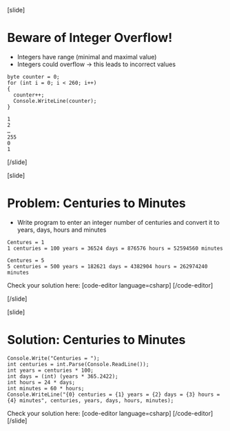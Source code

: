 [slide]
# Beware of Integer Overflow!
- Integers have range (minimal and maximal value)
- Integers could overflow -> this leads to incorrect values
```
byte counter = 0;
for (int i = 0; i < 260; i++)
{
  counter++;
  Console.WriteLine(counter);
}

```

```
1
2
…
255
0
1
```
[/slide]

[slide]
# Problem: Centuries to Minutes
- Write program to enter an integer number of centuries and convert it to years, days, hours and minutes
```
Centures = 1
1 centuries = 100 years = 36524 days = 876576 hours = 52594560 minutes
```

```
Centures = 5
5 centuries = 500 years = 182621 days = 4382904 hours = 262974240 minutes
```
Check your solution here: 
[code-editor language=csharp]
[/code-editor]


[/slide]

[slide]
# Solution: Centuries to Minutes
```
Console.Write("Centuries = ");
int centuries = int.Parse(Console.ReadLine());
int years = centuries * 100;
int days = (int) (years * 365.2422); 
int hours = 24 * days;
int minutes = 60 * hours;
Console.WriteLine("{0} centuries = {1} years = {2} days = {3} hours = {4} minutes", centuries, years, days, hours, minutes);

```
Check your solution here: 
[code-editor language=csharp]
[/code-editor]
[/slide]